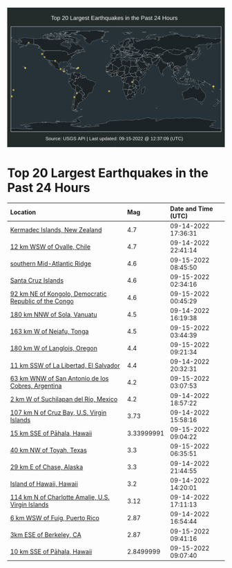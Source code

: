 ![Map](./map.png)

# Top 20 Largest Earthquakes in the Past 24 Hours

| Location | Mag | Date and Time (UTC) |
|:---|:---|:---|
| [Kermadec Islands, New Zealand](https://earthquake.usgs.gov/earthquakes/eventpage/us7000i82d) | 4.7 | 09-14-2022 17:36:31 |
| [12 km WSW of Ovalle, Chile](https://earthquake.usgs.gov/earthquakes/eventpage/us7000i841) | 4.7 | 09-14-2022 22:41:14 |
| [southern Mid-Atlantic Ridge](https://earthquake.usgs.gov/earthquakes/eventpage/us7000i88g) | 4.6 | 09-15-2022 08:45:50 |
| [Santa Cruz Islands](https://earthquake.usgs.gov/earthquakes/eventpage/us7000i86c) | 4.6 | 09-15-2022 02:34:16 |
| [92 km NE of Kongolo, Democratic Republic of the Congo](https://earthquake.usgs.gov/earthquakes/eventpage/us7000i858) | 4.6 | 09-15-2022 00:45:29 |
| [180 km NNW of Sola, Vanuatu](https://earthquake.usgs.gov/earthquakes/eventpage/us7000i81k) | 4.5 | 09-14-2022 16:19:38 |
| [163 km W of Neiafu, Tonga](https://earthquake.usgs.gov/earthquakes/eventpage/us7000i86t) | 4.5 | 09-15-2022 03:44:39 |
| [180 km W of Langlois, Oregon](https://earthquake.usgs.gov/earthquakes/eventpage/us7000i88d) | 4.4 | 09-15-2022 09:21:34 |
| [11 km SSW of La Libertad, El Salvador](https://earthquake.usgs.gov/earthquakes/eventpage/us7000i83a) | 4.4 | 09-14-2022 20:32:31 |
| [63 km WNW of San Antonio de los Cobres, Argentina](https://earthquake.usgs.gov/earthquakes/eventpage/us7000i86n) | 4.2 | 09-15-2022 03:07:53 |
| [2 km W of Suchilapan del Río, Mexico](https://earthquake.usgs.gov/earthquakes/eventpage/us7000i82p) | 4.2 | 09-14-2022 18:57:22 |
| [107 km N of Cruz Bay, U.S. Virgin Islands](https://earthquake.usgs.gov/earthquakes/eventpage/pr2022257005) | 3.73 | 09-14-2022 15:58:16 |
| [15 km SSE of Pāhala, Hawaii](https://earthquake.usgs.gov/earthquakes/eventpage/hv73140482) | 3.33999991 | 09-15-2022 09:04:22 |
| [40 km NW of Toyah, Texas](https://earthquake.usgs.gov/earthquakes/eventpage/tx2022scbj) | 3.3 | 09-15-2022 06:35:51 |
| [29 km E of Chase, Alaska](https://earthquake.usgs.gov/earthquakes/eventpage/ak022btdvub5) | 3.3 | 09-14-2022 21:44:55 |
| [Island of Hawaii, Hawaii](https://earthquake.usgs.gov/earthquakes/eventpage/hv73139767) | 3.2 | 09-14-2022 14:20:01 |
| [114 km N of Charlotte Amalie, U.S. Virgin Islands](https://earthquake.usgs.gov/earthquakes/eventpage/pr71371798) | 3.12 | 09-14-2022 17:11:13 |
| [6 km WSW of Fuig, Puerto Rico](https://earthquake.usgs.gov/earthquakes/eventpage/pr71371793) | 2.87 | 09-14-2022 16:54:44 |
| [3km ESE of Berkeley, CA](https://earthquake.usgs.gov/earthquakes/eventpage/nc73781891) | 2.87 | 09-15-2022 09:41:16 |
| [10 km SSE of Pāhala, Hawaii](https://earthquake.usgs.gov/earthquakes/eventpage/hv73140492) | 2.8499999 | 09-15-2022 09:07:40 |
